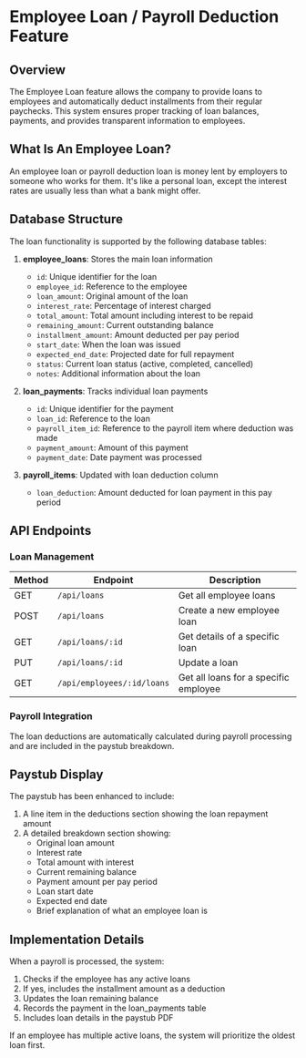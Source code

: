 # Employee Loan / Payroll Deduction Feature

## Overview

The Employee Loan feature allows the company to provide loans to employees and automatically deduct installments from their regular paychecks. This system ensures proper tracking of loan balances, payments, and provides transparent information to employees.

## What Is An Employee Loan?

An employee loan or payroll deduction loan is money lent by employers to someone who works for them. It's like a personal loan, except the interest rates are usually less than what a bank might offer.

## Database Structure

The loan functionality is supported by the following database tables:

1. **employee_loans**: Stores the main loan information
   - `id`: Unique identifier for the loan
   - `employee_id`: Reference to the employee
   - `loan_amount`: Original amount of the loan
   - `interest_rate`: Percentage of interest charged
   - `total_amount`: Total amount including interest to be repaid
   - `remaining_amount`: Current outstanding balance
   - `installment_amount`: Amount deducted per pay period
   - `start_date`: When the loan was issued
   - `expected_end_date`: Projected date for full repayment
   - `status`: Current loan status (active, completed, cancelled)
   - `notes`: Additional information about the loan

2. **loan_payments**: Tracks individual loan payments
   - `id`: Unique identifier for the payment
   - `loan_id`: Reference to the loan
   - `payroll_item_id`: Reference to the payroll item where deduction was made
   - `payment_amount`: Amount of this payment
   - `payment_date`: Date payment was processed

3. **payroll_items**: Updated with loan deduction column
   - `loan_deduction`: Amount deducted for loan payment in this pay period

## API Endpoints

### Loan Management

| Method | Endpoint | Description |
|--------|----------|-------------|
| GET | `/api/loans` | Get all employee loans |
| POST | `/api/loans` | Create a new employee loan |
| GET | `/api/loans/:id` | Get details of a specific loan |
| PUT | `/api/loans/:id` | Update a loan |
| GET | `/api/employees/:id/loans` | Get all loans for a specific employee |

### Payroll Integration

The loan deductions are automatically calculated during payroll processing and are included in the paystub breakdown.

## Paystub Display

The paystub has been enhanced to include:

1. A line item in the deductions section showing the loan repayment amount
2. A detailed breakdown section showing:
   - Original loan amount
   - Interest rate
   - Total amount with interest
   - Current remaining balance
   - Payment amount per pay period
   - Loan start date
   - Expected end date
   - Brief explanation of what an employee loan is

## Implementation Details

When a payroll is processed, the system:

1. Checks if the employee has any active loans
2. If yes, includes the installment amount as a deduction
3. Updates the loan remaining balance
4. Records the payment in the loan_payments table
5. Includes loan details in the paystub PDF

If an employee has multiple active loans, the system will prioritize the oldest loan first.
